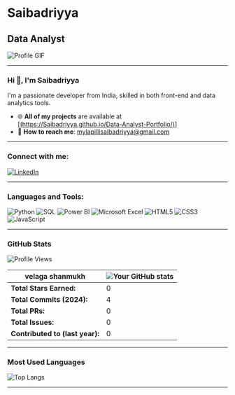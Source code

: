 #  Saibadriyya
## Data Analyst

![Profile GIF](https://user-images.githubusercontent.com/12345678/animated-profile.gif) <!-- Replace this URL with the link to your GIF -->

---

### Hi 👋, I'm  Saibadriyya

I'm a passionate developer from India, skilled in both front-end and data analytics tools.

- 🌐 **All of my projects** are available at [[(https://Saibadriyya.github.io/Data-Analyst-Portfolio/)](https://Saibadriyya.github.io/Data-Analyst-Portfolio/)]
- 📧 **How to reach me**: [mylapillisaibadriyya@gmail.com](mailto:mylapillisaibadriyya@gmail.com)

---

### Connect with me:
[![LinkedIn](https://img.shields.io/badge/LinkedIn-000?style=for-the-badge&logo=linkedin&logoColor=white)](https://www.linkedin.com/in/sai-badriyya-mylapilli-b48643294/)

---

### Languages and Tools:
![Python](https://img.shields.io/badge/Python-3776AB?style=for-the-badge&logo=python&logoColor=white)
![SQL](https://img.shields.io/badge/SQL-336791?style=for-the-badge&logo=microsoft-sql-server&logoColor=white)
![Power BI](https://img.shields.io/badge/Power%20BI-F2C811?style=for-the-badge&logo=power-bi&logoColor=black)
![Microsoft Excel](https://img.shields.io/badge/Excel-217346?style=for-the-badge&logo=microsoft-excel&logoColor=white)
![HTML5](https://img.shields.io/badge/HTML5-E34F26?style=for-the-badge&logo=html5&logoColor=white)
![CSS3](https://img.shields.io/badge/CSS3-1572B6?style=for-the-badge&logo=css3&logoColor=white)
![JavaScript](https://img.shields.io/badge/JavaScript-F7DF1E?style=for-the-badge&logo=javascript&logoColor=black)

---

### GitHub Stats
![Profile Views](https://komarev.com/ghpvc/?username=Saibadriyya&label=Profile%20views&color=0e75b6&style=flat)

| **velaga shanmukh** | ![Your GitHub stats](https://github-readme-stats.vercel.app/api?username=Saibadriyya&show_icons=true&hide=prs&theme=default) |
| --- | --- |
| **Total Stars Earned:** | 0 |
| **Total Commits (2024):** | 4 |
| **Total PRs:** | 0 |
| **Total Issues:** | 0 |
| **Contributed to (last year):** | 0 |

---

### Most Used Languages
![Top Langs](https://github-readme-stats.vercel.app/api/top-langs/?username=Saibadriyya&layout=compact&hide=jupyter%20notebook&theme=default)

---

<!-- Replace the animated-profile.gif URL above with the link to the GIF you want. -->
